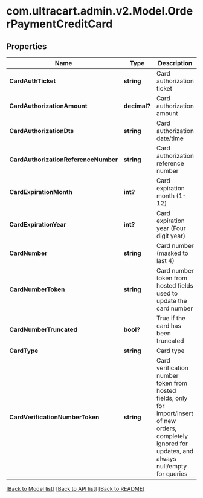 # com.ultracart.admin.v2.Model.OrderPaymentCreditCard
## Properties

Name | Type | Description | Notes
------------ | ------------- | ------------- | -------------
**CardAuthTicket** | **string** | Card authorization ticket | [optional] 
**CardAuthorizationAmount** | **decimal?** | Card authorization amount | [optional] 
**CardAuthorizationDts** | **string** | Card authorization date/time | [optional] 
**CardAuthorizationReferenceNumber** | **string** | Card authorization reference number | [optional] 
**CardExpirationMonth** | **int?** | Card expiration month (1-12) | [optional] 
**CardExpirationYear** | **int?** | Card expiration year (Four digit year) | [optional] 
**CardNumber** | **string** | Card number (masked to last 4) | [optional] 
**CardNumberToken** | **string** | Card number token from hosted fields used to update the card number | [optional] 
**CardNumberTruncated** | **bool?** | True if the card has been truncated | [optional] 
**CardType** | **string** | Card type | [optional] 
**CardVerificationNumberToken** | **string** | Card verification number token from hosted fields, only for import/insert of new orders, completely ignored for updates, and always null/empty for queries | [optional] 


[[Back to Model list]](../README.md#documentation-for-models) [[Back to API list]](../README.md#documentation-for-api-endpoints) [[Back to README]](../README.md)

